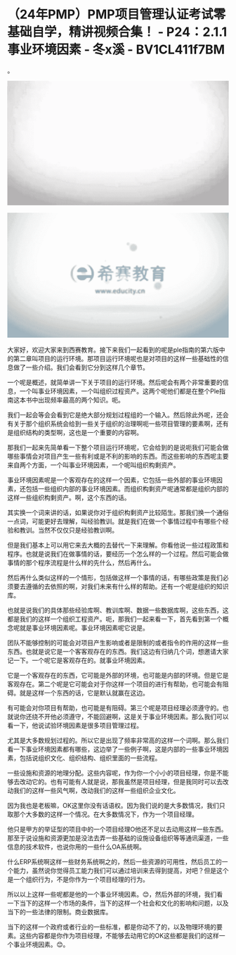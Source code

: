 # （24年PMP）PMP项目管理认证考试零基础自学，精讲视频合集！ - P24：2.1.1事业环境因素 - 冬x溪 - BV1CL411f7BM

。

![](img/392f3a284e9ee8d3cf82727ea12a2cf3_1.png)

![](img/392f3a284e9ee8d3cf82727ea12a2cf3_2.png)

大家好，欢迎大家来到西赛教育。接下来我们一起看到的呢是ple指南的第六版中的第二章叫项目的运行环境。那项目运行环境呢也是对项目的这样一些基础性的信息做了一些介绍。我们会看到它分到这样几个章节。

一个呢是概述，就简单讲一下关于项目的运行环境。然后呢会有两个非常重要的信息，一个叫事业环境因素，一个叫组织过程资产。这两个呢他们都是在整个Ple指南这本书中出现频率最高的两个知识。呃。

我们一起会等会会看到它是绝大部分规划过程组的一个输入。然后除此外呢，还会有关于那个组织系统会给到一些关于组织的治理啊呃一些项目管理的要素啊，还有是组织结构的类型啊，这也是一个重要的内容啊。

那我们一起来先简单看一下整个项目运行环境呢，它会给到的是说呃我们可能会做哪些事情会对项目产生一些有利或是不利的影响的东西。而这些影响的东西呢主要来自两个方面，一个叫事业环境因素，一个呢叫组织构剩资产。

事业环境因素呢是一个客观存在的这样一个因素，它包括一些外部的事业环境因素，还包括一些组织内部的事业环境因素。而组织构剩资产呢通常都是组织内部的这样一些组织构剩资产。啊，这个东西的话。

其实换一个词来讲的话，如果说你对于组织构剩资产比较陌生。那我们换一个通俗一点词，可能更好去理解，叫经验教训。就是我们在做一个事情过程中有哪些个经验和教训。当然不仅仅只是经验教训啊。

但是我们基本上可以用它来去大概的去替代一下来理解。你看他说一些过程政策和程序。也就是说我们在做事情的话，要经历一个怎么样的一个过程。然后可能会做事情的那个程序流程是什么样的先什么，然后再什么。

然后再什么类似这样的一个情形，包括做这样一个事情的话，有哪些政策是我们必须要去遵循的去依照的啊，对我们未来有什么样的帮助。还有一个呢是组织的知识库。

也就是说我们的具体那些经验库啊、教训库啊、数据一些数据库啊，这些东西，这都是我们的这样一个组织工程资产。呃，那我们一起来看一下，首先看到第一个概念呢就是事业环境因素呢。事业环境因素呢它说是。

团队不能够控制的可能会对项目产生影响或者是限制的或者指令的作用的这样一些东西。也就是说它是一个客客观存在的东西。我们这边有归纳几个词，想邀请大家记一下。一个呢它是客观存在的。就事业环境因素。

它是一个客观存在的东西，它可能是外部的环境，也可能是内部的环境。但是它是客观存在。第二个呢是它可能会对于你这样一个项目的进行有帮助，也可能会有阻碍。就是这样一个东西的话，它是默认就赢在这边。

有可能会对你项目有帮助，也可能是有阻碍。第三个呢是项目经理必须遵守的。也就说你还绕不开他必须遵守，不能回避啊，这是关于事业环境因素。那么我们可以看一下，他说试验环境因素是很多项目管理过程。

尤其是大多数规划过程的。所以它是出现了频率非常高的这样一个词啊。那么我们看一下事业环境因素都有哪些，这边举了一些例子啊，这是内部的一些事业环境因素，包括说组织文化、组织结构、组织里面的一些流程。

一些设施和资源的地理分配。这些内容呢，作为你一个小小的项目经理，你是不能够去改动它的。也有可能有人就是说，那我虽然是项目经理，但是我同时可以去改动我们的这样一些风气啊，改动我们的这样一些组织企业文化。

因为我也是老板嘛，OK这里你没有话语权。因为我们说的是大多数情况，我们只取那个大多数的这样一个情况。在大多数情况下，作为一个项目经理。

他只是甲方的举证型的项目中的一个项目经理O他还不足以去动用这样一些东西。那至于说设施和资源更加是没法去弄一些基础的设施设备组织等等通讯渠道，一些信息的技术软件，也说你用的一些什么OA系统啊。

什么ERP系统啊这样一些财务系统啊之的，然后一些资源的可用性，然后员工的一个能力，虽然说你觉得员工能力我们可以通过培训来去得到提高，对吧？但是这个是一个组织行为，不是你作为一个项目经理的行为。

所以以上这样一些呢都是他的一个事业环境因素。😊，然后外部的环境，我们看一下当下的这样一个市场的条件，当下的这样一个社会和文化的影响和问题，以及当下的一些法律的限制。商业数据库。

当下的这样一个政府或者行业的一些标准，都是你动不了的，以及物理环境的要素。这些内容都是你作为项目经理，不能够去动用它的OK这些都是我们的这样一个事业环境因素。😊。

